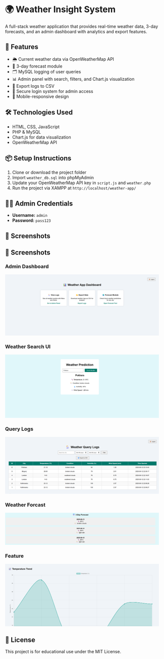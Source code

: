 # 🌍 Weather Insight System

A full-stack weather application that provides real-time weather data, 3-day forecasts, and an admin dashboard with analytics and export features.

## 🚀 Features

- 🌦️ Current weather data via OpenWeatherMap API
- 📅 3-day forecast module
- 🗂️ MySQL logging of user queries
- 📊 Admin panel with search, filters, and Chart.js visualization
- 📁 Export logs to CSV
- 🔐 Secure login system for admin access
- 📱 Mobile-responsive design

## 🛠️ Technologies Used

- HTML, CSS, JavaScript
- PHP & MySQL
- Chart.js for data visualization
- OpenWeatherMap API

## 📦 Setup Instructions

1. Clone or download the project folder
2. Import `weather_db.sql` into phpMyAdmin
3. Update your OpenWeatherMap API key in `script.js` and `weather.php`
4. Run the project via XAMPP at `http://localhost/weather-app/`

## 👨‍💻 Admin Credentials

- **Username:** `admin`
- **Password:** `pass123`

## 📸 Screenshots

## 📸 Screenshots

### Admin Dashboard
![Admin Dashboard](dashboard.png)

### Weather Search UI
![Weather UI](homepage.png)

### Query Logs
![Query Logs](weather-ui.png)

### Weather Forcast
![Forcast](weather-forcast.png)

### Feature
![Comparision](feature.png)

## 📄 License

This project is for educational use under the MIT License.


